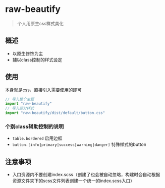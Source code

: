 # raw-beautify

> 个人用原生css样式美化

## 概述

* 以原生修饰为主
* 辅以class控制的样式设定

## 使用

本身就是css，直接引入需要使用的即可

```js
// 导入整个主题
import "raw-beautify"
// 导入部分样式
import "raw-beautify/dist/default/button.css"
```

### 个别class辅助控制的说明

* `table.bordered` 启用边框
* `button.[info|primary|success|warning|danger]` 特殊样式的button

## 注意事项

* 入口资源内不要创建index.scss（创建了也会被自动忽略，构建时会自动根据资源文件夹下的scss文件列表创建一个统一的index.scss入口）

